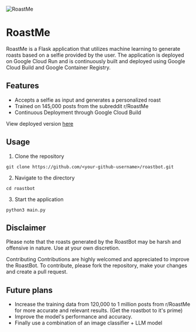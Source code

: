 ![RoastMe](https://github.com/nizarhaider/RoastMe.ai/blob/prod/static/roastme.gif)

# RoastMe
RoastMe is a Flask application that utilizes machine learning to generate roasts based on a selfie provided by the user. The application is deployed on Google Cloud Run and is continuously built and deployed using Google Cloud Build and Google Container Registry.

## Features
- Accepts a selfie as input and generates a personalized roast
- Trained on 145,000 posts from the subreddit r/RoastMe
- Continuous Deployment through Google Cloud Build 


View deployed version [here](https://subroast.me)

## Usage

1. Clone the repository

  `git clone https://github.com/<your-github-username>/roastbot.git`

2. Navigate to the directory

  `cd roastbot`

3. Start the application

  `python3 main.py`

## Disclaimer
Please note that the roasts generated by the RoastBot may be harsh and offensive in nature. Use at your own discretion.

Contributing
Contributions are highly welcomed and appreciated to improve the RoastBot. To contribute, please fork the repository, make your changes and create a pull request.

## Future plans
- Increase the training data from 120,000 to 1 million posts from r/RoastMe for more accurate and relevant results. (Get the roastbot to it's prime)
- Improve the model's performance and accuracy.
- Finally use a combination of an image classifier + LLM model
